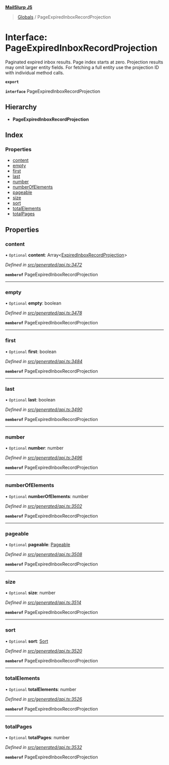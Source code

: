**[MailSlurp JS](../README.md)**

> [Globals](../README.md) / PageExpiredInboxRecordProjection

# Interface: PageExpiredInboxRecordProjection

Paginated expired inbox results. Page index starts at zero. Projection results may omit larger entity fields. For fetching a full entity use the projection ID with individual method calls.

**`export`** 

**`interface`** PageExpiredInboxRecordProjection

## Hierarchy

* **PageExpiredInboxRecordProjection**

## Index

### Properties

* [content](pageexpiredinboxrecordprojection.md#content)
* [empty](pageexpiredinboxrecordprojection.md#empty)
* [first](pageexpiredinboxrecordprojection.md#first)
* [last](pageexpiredinboxrecordprojection.md#last)
* [number](pageexpiredinboxrecordprojection.md#number)
* [numberOfElements](pageexpiredinboxrecordprojection.md#numberofelements)
* [pageable](pageexpiredinboxrecordprojection.md#pageable)
* [size](pageexpiredinboxrecordprojection.md#size)
* [sort](pageexpiredinboxrecordprojection.md#sort)
* [totalElements](pageexpiredinboxrecordprojection.md#totalelements)
* [totalPages](pageexpiredinboxrecordprojection.md#totalpages)

## Properties

### content

• `Optional` **content**: Array\<[ExpiredInboxRecordProjection](expiredinboxrecordprojection.md)>

*Defined in [src/generated/api.ts:3472](https://github.com/mailslurp/mailslurp-client/blob/730b817/src/generated/api.ts#L3472)*

**`memberof`** PageExpiredInboxRecordProjection

___

### empty

• `Optional` **empty**: boolean

*Defined in [src/generated/api.ts:3478](https://github.com/mailslurp/mailslurp-client/blob/730b817/src/generated/api.ts#L3478)*

**`memberof`** PageExpiredInboxRecordProjection

___

### first

• `Optional` **first**: boolean

*Defined in [src/generated/api.ts:3484](https://github.com/mailslurp/mailslurp-client/blob/730b817/src/generated/api.ts#L3484)*

**`memberof`** PageExpiredInboxRecordProjection

___

### last

• `Optional` **last**: boolean

*Defined in [src/generated/api.ts:3490](https://github.com/mailslurp/mailslurp-client/blob/730b817/src/generated/api.ts#L3490)*

**`memberof`** PageExpiredInboxRecordProjection

___

### number

• `Optional` **number**: number

*Defined in [src/generated/api.ts:3496](https://github.com/mailslurp/mailslurp-client/blob/730b817/src/generated/api.ts#L3496)*

**`memberof`** PageExpiredInboxRecordProjection

___

### numberOfElements

• `Optional` **numberOfElements**: number

*Defined in [src/generated/api.ts:3502](https://github.com/mailslurp/mailslurp-client/blob/730b817/src/generated/api.ts#L3502)*

**`memberof`** PageExpiredInboxRecordProjection

___

### pageable

• `Optional` **pageable**: [Pageable](pageable.md)

*Defined in [src/generated/api.ts:3508](https://github.com/mailslurp/mailslurp-client/blob/730b817/src/generated/api.ts#L3508)*

**`memberof`** PageExpiredInboxRecordProjection

___

### size

• `Optional` **size**: number

*Defined in [src/generated/api.ts:3514](https://github.com/mailslurp/mailslurp-client/blob/730b817/src/generated/api.ts#L3514)*

**`memberof`** PageExpiredInboxRecordProjection

___

### sort

• `Optional` **sort**: [Sort](sort.md)

*Defined in [src/generated/api.ts:3520](https://github.com/mailslurp/mailslurp-client/blob/730b817/src/generated/api.ts#L3520)*

**`memberof`** PageExpiredInboxRecordProjection

___

### totalElements

• `Optional` **totalElements**: number

*Defined in [src/generated/api.ts:3526](https://github.com/mailslurp/mailslurp-client/blob/730b817/src/generated/api.ts#L3526)*

**`memberof`** PageExpiredInboxRecordProjection

___

### totalPages

• `Optional` **totalPages**: number

*Defined in [src/generated/api.ts:3532](https://github.com/mailslurp/mailslurp-client/blob/730b817/src/generated/api.ts#L3532)*

**`memberof`** PageExpiredInboxRecordProjection
